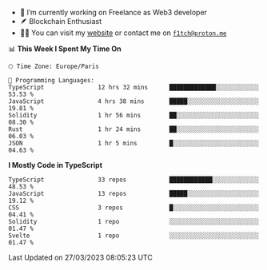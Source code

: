 - 🔭 I’m currently working on Freelance as Web3 developer
- 🪶 Blockchain Enthusiast
- 👨‍💻 You can visit my [website](https://f1tch.xyz) or contact me on [`f1tch@proton.me`](mailto:f1tch@proton.me)

<!--START_SECTION:waka-->
📊 **This Week I Spent My Time On** 

```text
🕑︎ Time Zone: Europe/Paris

💬 Programming Languages: 
TypeScript               12 hrs 32 mins      █████████████░░░░░░░░░░░░   53.53 % 
JavaScript               4 hrs 38 mins       █████░░░░░░░░░░░░░░░░░░░░   19.81 % 
Solidity                 1 hr 56 mins        ██░░░░░░░░░░░░░░░░░░░░░░░   08.30 % 
Rust                     1 hr 24 mins        ██░░░░░░░░░░░░░░░░░░░░░░░   06.03 % 
JSON                     1 hr 5 mins         █░░░░░░░░░░░░░░░░░░░░░░░░   04.63 % 
```

**I Mostly Code in TypeScript** 

```text
TypeScript               33 repos            ████████████░░░░░░░░░░░░░   48.53 % 
JavaScript               13 repos            █████░░░░░░░░░░░░░░░░░░░░   19.12 % 
CSS                      3 repos             █░░░░░░░░░░░░░░░░░░░░░░░░   04.41 % 
Solidity                 1 repo              ░░░░░░░░░░░░░░░░░░░░░░░░░   01.47 % 
Svelte                   1 repo              ░░░░░░░░░░░░░░░░░░░░░░░░░   01.47 % 
```




 Last Updated on 27/03/2023 08:05:23 UTC
<!--END_SECTION:waka-->
